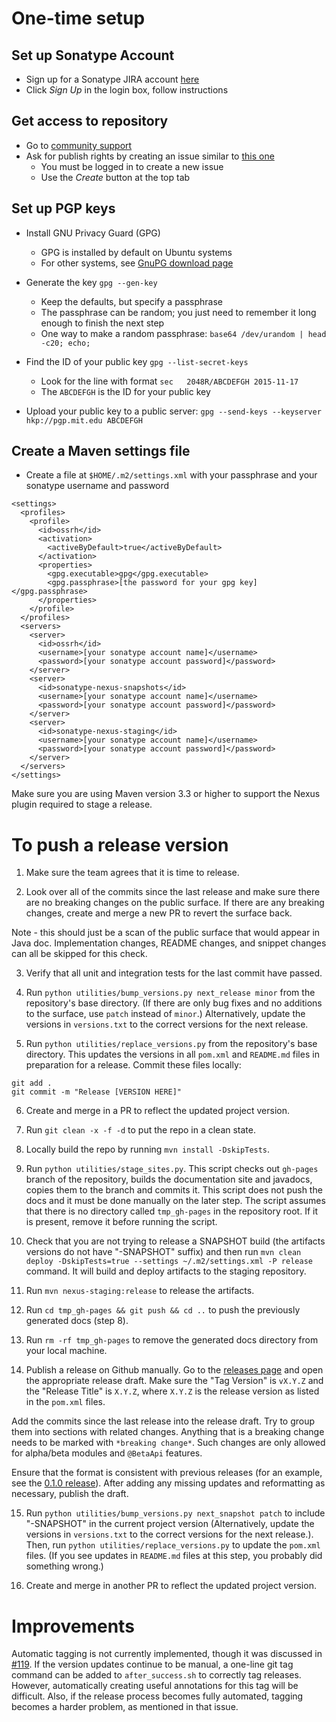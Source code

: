 One-time setup
==============

Set up Sonatype Account
-----------------------
* Sign up for a Sonatype JIRA account [here](https://issues.sonatype.org)
* Click *Sign Up* in the login box, follow instructions

Get access to repository
------------------------
* Go to [community support](https://issues.sonatype.org/browse/OSSRH)
* Ask for publish rights by creating an issue similar to [this one](https://issues.sonatype.org/browse/OSSRH-32032)
  * You must be logged in to create a new issue
  * Use the *Create* button at the top tab

Set up PGP keys
---------------
* Install GNU Privacy Guard (GPG)
  * GPG is installed by default on Ubuntu systems
  * For other systems, see [GnuPG download page](https://www.gnupg.org/download/)

* Generate the key ```gpg --gen-key```
  * Keep the defaults, but specify a passphrase
  * The passphrase can be random; you just need to remember it long enough to finish the next step
  * One way to make a random passphrase: ```base64 /dev/urandom | head -c20; echo;```

* Find the ID of your public key ```gpg --list-secret-keys```
  * Look for the line with format ```sec   2048R/ABCDEFGH 2015-11-17```
  * The ```ABCDEFGH``` is the ID for your public key

* Upload your public key to a public server: ```gpg --send-keys --keyserver hkp://pgp.mit.edu ABCDEFGH```

Create a Maven settings file
----------------------------
* Create a file at ```$HOME/.m2/settings.xml``` with your passphrase and your sonatype username and password
```
<settings>
  <profiles>
    <profile>
      <id>ossrh</id>
      <activation>
        <activeByDefault>true</activeByDefault>
      </activation>
      <properties>
        <gpg.executable>gpg</gpg.executable>
        <gpg.passphrase>[the password for your gpg key]</gpg.passphrase>
      </properties>
    </profile>
  </profiles>
  <servers>
    <server>
      <id>ossrh</id>
      <username>[your sonatype account name]</username>
      <password>[your sonatype account password]</password>
    </server>
    <server>
      <id>sonatype-nexus-snapshots</id>
      <username>[your sonatype account name]</username>
      <password>[your sonatype account password]</password>
    </server>
    <server>
      <id>sonatype-nexus-staging</id>
      <username>[your sonatype account name]</username>
      <password>[your sonatype account password]</password>
    </server>
  </servers>
</settings>
```

Make sure you are using Maven version 3.3 or higher to support the Nexus plugin required to stage a release.

To push a release version
=========================

1. Make sure the team agrees that it is time to release. 

2. Look over all of the commits since the last release and make sure there are no breaking changes on the public surface. If there are any breaking changes, create and merge a new PR to revert the surface back.

  Note - this should just be a scan of the public surface that would appear in Java doc. Implementation changes, README changes, and snippet changes can all be skipped for this check.

3. Verify that all unit and integration tests for the last commit have passed.

4. Run `python utilities/bump_versions.py next_release minor` from the repository's base directory. (If there are only bug fixes and no additions to the surface, use `patch` instead of `minor`.) Alternatively, update the versions in `versions.txt` to the correct versions for the next release.

5. Run `python utilities/replace_versions.py` from the repository's base directory. This updates the versions in all `pom.xml` and `README.md` files in preparation for a release. Commit these files locally:
  
  ```
  git add .
  git commit -m "Release [VERSION HERE]"
  ```

6. Create and merge in a PR to reflect the updated project version.

7. Run `git clean -x -f -d` to put the repo in a clean state.

8. Locally build the repo by running `mvn install -DskipTests`.

9. Run `python utilities/stage_sites.py`.
This script checks out `gh-pages` branch of the repository, builds the documentation site and javadocs, copies them to the branch and commits it. This script does not push the docs and it must be done manually on the later step. The script assumes that there is no directory called `tmp_gh-pages` in the repository root. If it is present, remove it before running the script.

10. Check that you are not trying to release a SNAPSHOT build (the artifacts versions do not have "-SNAPSHOT" suffix) and then run `mvn clean deploy -DskipTests=true --settings ~/.m2/settings.xml -P release` command. It will build and deploy artifacts to the staging repository. 

11. Run `mvn nexus-staging:release` to release the artifacts. 

12. Run `cd tmp_gh-pages && git push && cd ..` to push the previously generated docs (step 8).

13. Run `rm -rf tmp_gh-pages` to remove the generated docs directory from your local machine. 

14. Publish a release on Github manually.
Go to the [releases page](https://github.com/GoogleCloudPlatform/google-cloud-java/releases) and open the appropriate release draft. Make sure the "Tag Version" is `vX.Y.Z` and the "Release Title" is `X.Y.Z`, where `X.Y.Z` is the release version as listed in the `pom.xml` files. 
  
  Add the commits since the last release into the release draft. Try to group them into sections with related changes. Anything that is a breaking change needs to be marked with `*breaking change*`. Such changes are only allowed for alpha/beta modules and `@BetaApi` features.

  Ensure that the format is consistent with previous releases (for an example, see the [0.1.0 release](https://github.com/GoogleCloudPlatform/google-cloud-java/releases/tag/v0.1.0)).  After adding any missing updates and reformatting as necessary, publish the draft.

15. Run `python utilities/bump_versions.py next_snapshot patch` to include "-SNAPSHOT" in the current project version (Alternatively, update the versions in `versions.txt` to the correct versions for the next release.). Then, run `python utilities/replace_versions.py` to update the `pom.xml` files. (If you see updates in `README.md` files at this step, you probably did something wrong.)

16. Create and merge in another PR to reflect the updated project version.

Improvements
============

Automatic tagging is not currently implemented, though it was discussed in [#119](https://github.com/GoogleCloudPlatform/google-cloud-java/pull/119).  If the version updates continue to be manual, a one-line git tag command can be added to `after_success.sh` to correctly tag releases.  However, automatically creating useful annotations for this tag will be difficult.  Also, if the release process becomes fully automated, tagging becomes a harder problem, as mentioned in that issue.
